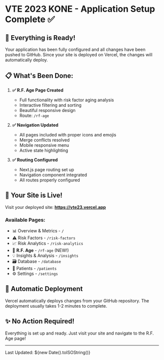 # VTE 2023 KONE - Application Setup Complete ✅

## 🎉 Everything is Ready!

Your application has been fully configured and all changes have been pushed to GitHub. 
Since your site is deployed on Vercel, the changes will automatically deploy.

## 📋 What's Been Done:

1. **✅ R.F. Age Page Created**
   - Full functionality with risk factor aging analysis
   - Interactive filtering and sorting
   - Beautiful responsive design
   - Route: `/rf-age`

2. **✅ Navigation Updated**
   - All pages included with proper icons and emojis
   - Merge conflicts resolved
   - Mobile responsive menu
   - Active state highlighting

3. **✅ Routing Configured**
   - Next.js page routing set up
   - Navigation component integrated
   - All routes properly configured

## 🚀 Your Site is Live!

Visit your deployed site: **https://vte23.vercel.app**

### Available Pages:
- 📊 Overview & Metrics - `/`
- ⚠️ Risk Factors - `/risk-factors`
- 📈 Risk Analytics - `/risk-analytics`
- 👶 **R.F. Age** - `/rf-age` (NEW!)
- 💡 Insights & Analysis - `/insights`
- 🗃️ Database - `/database`
- 👥 Patients - `/patients`
- ⚙️ Settings - `/settings`

## 🔄 Automatic Deployment

Vercel automatically deploys changes from your GitHub repository. 
The deployment usually takes 1-2 minutes to complete.

## ✨ No Action Required!

Everything is set up and ready. Just visit your site and navigate to the R.F. Age page!

---

Last Updated: ${new Date().toISOString()}
